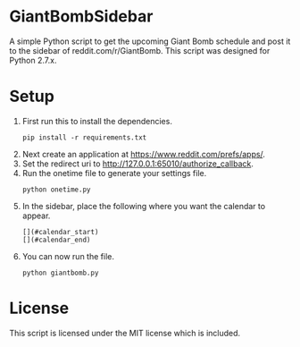 # GiantBombSidebar
A simple Python script to get the upcoming Giant Bomb schedule and post it to the sidebar of reddit.com/r/GiantBomb.  This script was designed for Python 2.7.x.

# Setup
1. First run this to install the dependencies.
    ```
    pip install -r requirements.txt
    ```
2. Next create an application at https://www.reddit.com/prefs/apps/.
3. Set the redirect uri to http://127.0.0.1:65010/authorize_callback.
4. Run the onetime file to generate your settings file.
    ```
    python onetime.py
    ```
5. In the sidebar, place the following where you want the calendar to appear.
    ```
    [](#calendar_start)
    [](#calendar_end)
    ```
6. You can now run the file.
    ```
    python giantbomb.py
    ```

# License
This script is licensed under the MIT license which is included.